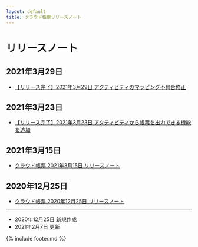 ```yaml
---
layout: default
title: クラウド帳票リリースノート
---
```


# リリースノート

## 2021年3月29日
* [【リリース完了】2021年3月29日 アクティビティのマッピング不具合修正](/cloudreport-docs/release-notes/20210329.html)

## 2021年3月23日
* [【リリース完了】2021年3月23日 アクティビティから帳票を出力できる機能を追加](/cloudreport-docs/release-notes/20210323.html)

## 2021年3月15日

* [クラウド帳票 2021年3月15日 リリースノート](/cloudreport-docs/release-notes/20210315.html)

## 2020年12月25日

* [クラウド帳票 2020年12月25日 リリースノート](/cloudreport-docs/release-notes/20201225.html)

-----
* 2020年12月25日 新規作成
* 2021年2月7日 更新

{% include footer.md %}
